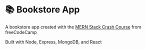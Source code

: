 # 📚 Bookstore App

A bookstore app created with the <a href="[https://www.freecodecamp.org/news/mern-stack-crash-course/]" target="_blank">MERN Stack Crash Course</a> from freeCodeCamp

Built with Node, Express, MongoDB, and React
